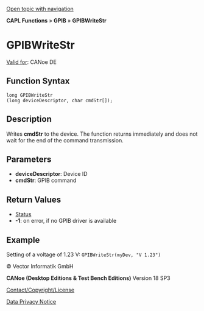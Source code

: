 [Open topic with navigation](../../../../../CANoeDEFamily.htm#Topics/CAPLFunctions/GPIB/Functions/CAPLfunctionGPIBWriteStr.md)

**CAPL Functions** » **GPIB** » **GPIBWriteStr**

# GPIBWriteStr

[Valid for](../../../Shared/FeatureAvailability.md): CANoe DE

## Function Syntax

```plaintext
long GPIBWriteStr 
(long deviceDescriptor, char cmdStr[]);
```

## Description

Writes **cmdStr** to the device. The function returns immediately and does not wait for the end of the command transmission.

## Parameters

- **deviceDescriptor**: Device ID
- **cmdStr**: GPIB command

## Return Values

- [Status](../CAPLfunctionsGPIBStatus.md)
- **-1**: on error, if no GPIB driver is available

## Example

Setting of a voltage of 1.23 V: `GPIBWriteStr(myDev, "V 1.23")`

© Vector Informatik GmbH

**CANoe (Desktop Editions & Test Bench Editions)** Version 18 SP3

[Contact/Copyright/License](../../../Shared/ContactCopyrightLicense.md)

[Data Privacy Notice](https://www.vector.com/int/en/company/get-info/privacy-policy/)